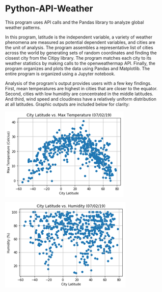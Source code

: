 # Python-API-Weather
This program uses API calls and the Pandas library to analyze global weather patterns.

In this program, latitude is the independent variable, a variety of weather phenomena are measured as potential dependent variables, and cities are the unit of analysis. The program assembles a representative list of cities across the world by generating sets of random coordinates and finding the closest city from the Citipy library. The program matches each city to its weather statistics by making calls to the openweathermap API. Finally, the program organizes and plots the data using Pandas and Matplotlib. The entire program is organized using a Jupyter notebook.

Analysis of the program's output provides users with a few key findings. First, mean temperatures are highest in cities that are closer to the equator. Second, cities with low humidity are concentrated in the middle latitudes. And third, wind speed and cloudiness have a relatively uniform distribution at all latitudes. Graphic outputs are included below for clarity:

![Image of Temperature Graph Code](images/Lat_Temp_Graph.png)

![Image of Humidity Graph Code](images/Lat_Hum_Graph.png)